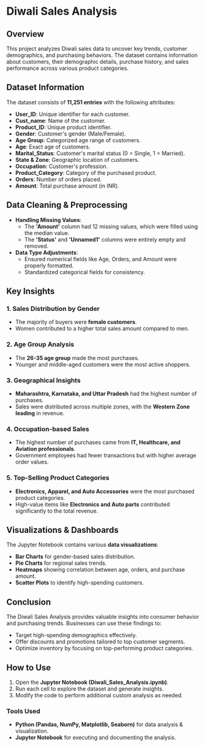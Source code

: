# Diwali Sales Analysis

## Overview
This project analyzes Diwali sales data to uncover key trends, customer demographics, and purchasing behaviors. The dataset contains information about customers, their demographic details, purchase history, and sales performance across various product categories.

## Dataset Information
The dataset consists of **11,251 entries** with the following attributes:
- **User_ID**: Unique identifier for each customer.
- **Cust_name**: Name of the customer.
- **Product_ID**: Unique product identifier.
- **Gender**: Customer's gender (Male/Female).
- **Age Group**: Categorized age range of customers.
- **Age**: Exact age of customers.
- **Marital_Status**: Customer's marital status (0 = Single, 1 = Married).
- **State & Zone**: Geographic location of customers.
- **Occupation**: Customer's profession.
- **Product_Category**: Category of the purchased product.
- **Orders**: Number of orders placed.
- **Amount**: Total purchase amount (in INR).

## Data Cleaning & Preprocessing
- **Handling Missing Values**:
  - The **'Amount'** column had 12 missing values, which were filled using the median value.
  - The **'Status'** and **'Unnamed1'** columns were entirely empty and removed.
- **Data Type Adjustments**:
  - Ensured numerical fields like Age, Orders, and Amount were properly formatted.
  - Standardized categorical fields for consistency.

## Key Insights
### 1. Sales Distribution by Gender
- The majority of buyers were **female customers**.
- Women contributed to a higher total sales amount compared to men.

### 2. Age Group Analysis
- The **26-35 age group** made the most purchases.
- Younger and middle-aged customers were the most active shoppers.

### 3. Geographical Insights
- **Maharashtra, Karnataka, and Uttar Pradesh** had the highest number of purchases.
- Sales were distributed across multiple zones, with the **Western Zone leading** in revenue.

### 4. Occupation-based Sales
- The highest number of purchases came from **IT, Healthcare, and Aviation professionals**.
- Government employees had fewer transactions but with higher average order values.

### 5. Top-Selling Product Categories
- **Electronics, Apparel, and Auto Accessories** were the most purchased product categories.
- High-value items like **Electronics and Auto parts** contributed significantly to the total revenue.

## Visualizations & Dashboards
The Jupyter Notebook contains various **data visualizations**:
- **Bar Charts** for gender-based sales distribution.
- **Pie Charts** for regional sales trends.
- **Heatmaps** showing correlation between age, orders, and purchase amount.
- **Scatter Plots** to identify high-spending customers.

## Conclusion
The Diwali Sales Analysis provides valuable insights into consumer behavior and purchasing trends. Businesses can use these findings to:
- Target high-spending demographics effectively.
- Offer discounts and promotions tailored to top customer segments.
- Optimize inventory by focusing on top-performing product categories.

## How to Use
1. Open the **Jupyter Notebook (Diwali_Sales_Analysis.ipynb)**.
2. Run each cell to explore the dataset and generate insights.
3. Modify the code to perform additional custom analysis as needed.

### Tools Used
- **Python (Pandas, NumPy, Matplotlib, Seaborn)** for data analysis & visualization.
- **Jupyter Notebook** for executing and documenting the analysis.
